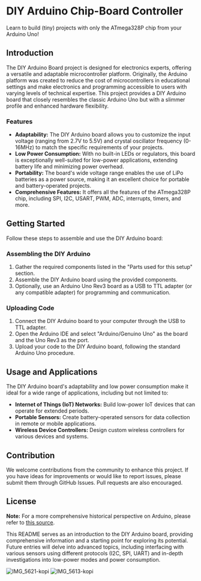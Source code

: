 # DIY Arduino Chip-Board Controller
Learn to build (tiny) projects with only the ATmega328P chip from your Arduino Uno!

## Introduction
The DIY Arduino Board project is designed for electronics experts, offering a versatile and adaptable microcontroller platform. Originally, the Arduino platform was created to reduce the cost of microcontrollers in educational settings and make electronics and programming accessible to users with varying levels of technical expertise. This project provides a DIY Arduino board that closely resembles the classic Arduino Uno but with a slimmer profile and enhanced hardware flexibility.

### Features
- **Adaptability:** The DIY Arduino board allows you to customize the input voltage (ranging from 2.7V to 5.5V) and crystal oscillator frequency (0-16MHz) to match the specific requirements of your projects.
- **Low Power Consumption:** With no built-in LEDs or regulators, this board is exceptionally well-suited for low-power applications, extending battery life and minimizing power overhead.
- **Portability:** The board's wide voltage range enables the use of LiPo batteries as a power source, making it an excellent choice for portable and battery-operated projects.
- **Comprehensive Features:** It offers all the features of the ATmega328P chip, including SPI, I2C, USART, PWM, ADC, interrupts, timers, and more.

## Getting Started
Follow these steps to assemble and use the DIY Arduino board:

### Assembling the DIY Arduino
1. Gather the required components listed in the "Parts used for this setup" section.
2. Assemble the DIY Arduino board using the provided components.
3. Optionally, use an Arduino Uno Rev3 board as a USB to TTL adapter (or any compatible adapter) for programming and communication.

### Uploading Code
1. Connect the DIY Arduino board to your computer through the USB to TTL adapter.
2. Open the Arduino IDE and select "Arduino/Genuino Uno" as the board and the Uno Rev3 as the port.
3. Upload your code to the DIY Arduino board, following the standard Arduino Uno procedure.

## Usage and Applications
The DIY Arduino board's adaptability and low power consumption make it ideal for a wide range of applications, including but not limited to:

- **Internet of Things (IoT) Networks:** Build low-power IoT devices that can operate for extended periods.
- **Portable Sensors:** Create battery-operated sensors for data collection in remote or mobile applications.
- **Wireless Device Controllers:** Design custom wireless controllers for various devices and systems.

## Contribution
We welcome contributions from the community to enhance this project. If you have ideas for improvements or would like to report issues, please submit them through GitHub Issues. Pull requests are also encouraged.

## License

**Note:** For a more comprehensive historical perspective on Arduino, please refer to [this source](https://example.com/arduino-history).

This README serves as an introduction to the DIY Arduino board, providing comprehensive information and a starting point for exploring its potential. Future entries will delve into advanced topics, including interfacing with various sensors using different protocols (I2C, SPI, UART) and in-depth investigations into low-power modes and power consumption.

![IMG_5621-kopi](https://github.com/QC20/DIY-Arduino-Controller/assets/36644388/a63e818e-8b1e-4403-92b6-f8ce9ff45356)
![IMG_5613-kopi](https://github.com/QC20/DIY-Arduino-Controller/assets/36644388/41f90000-00ac-4857-8eb6-018fbee8a337)



